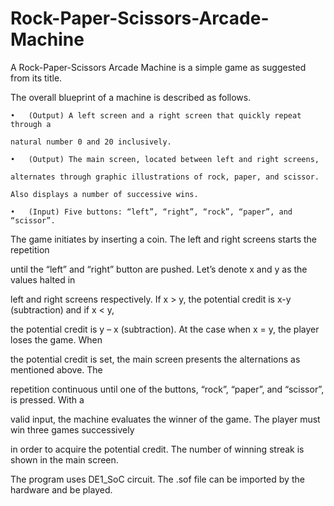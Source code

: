 # Rock-Paper-Scissors-Arcade-Machine

A Rock-Paper-Scissors Arcade Machine is a simple game as suggested from its title. 

The overall blueprint of a machine is described as follows.

	•	(Output) A left screen and a right screen that quickly repeat through a 
	
	natural number 0 and 20 inclusively.
	
	•	(Output) The main screen, located between left and right screens, 
	
	alternates through graphic illustrations of rock, paper, and scissor. 
	
	Also displays a number of successive wins.
	
	•	(Input) Five buttons: “left”, “right”, “rock”, “paper”, and “scissor”.
	
The game initiates by inserting a coin. The left and right screens starts the repetition 

until the “left” and “right” button are pushed. Let’s denote x and y as the values halted in 

left and right screens respectively. If x > y, the potential credit is x-y (subtraction) and if x < y,

the potential credit is y – x (subtraction). At the case when x = y, the player loses the game. When 

the potential credit is set, the main screen presents the alternations as mentioned above. The 

repetition continuous until one of the buttons, “rock”, “paper”, and “scissor”, is pressed. With a 

valid input, the machine evaluates the winner of the game. The player must win three games successively 

in order to acquire the potential credit. The number of winning streak is shown in the main screen.

The program uses DE1_SoC circuit. The .sof file can be imported by the hardware and be played.

